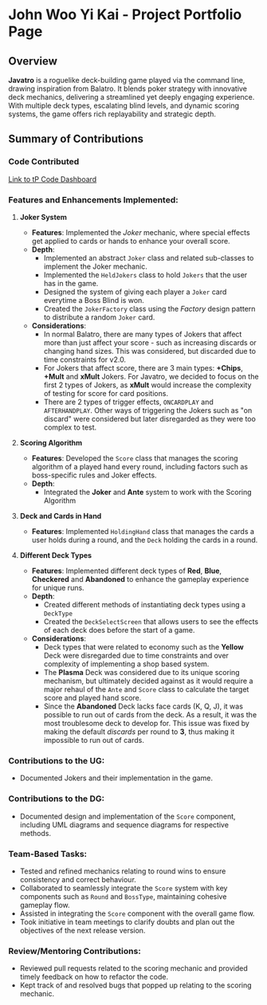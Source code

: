 # John Woo Yi Kai - Project Portfolio Page

## Overview

**Javatro** is a roguelike deck-building game played via the command line, drawing inspiration from Balatro. It blends poker strategy with innovative deck mechanics, delivering a streamlined yet deeply engaging experience. With multiple deck types, escalating blind levels, and dynamic scoring systems, the game offers rich replayability and strategic depth.


## Summary of Contributions

### Code Contributed
[Link to tP Code Dashboard](https://nus-cs2113-ay2425s2.github.io/tp-dashboard/?search=markneoneo&breakdown=true&sort=groupTitle%20dsc&sortWithin=title&since=2025-02-21&timeframe=commit&mergegroup=&groupSelect=groupByRepos&checkedFileTypes=docs~functional-code~test-code~other)

### Features and Enhancements Implemented:
1. **Joker System**
    - **Features**: Implemented the _Joker_ mechanic, where special effects get applied to cards or hands to enhance your overall score.
    - **Depth**:
        - Implemented an abstract `Joker` class and related sub-classes to implement the Joker mechanic.
        - Implemented the `HeldJokers` class to hold `Jokers` that the user has in the game.
        - Designed the system of giving each player a `Joker` card everytime a Boss Blind is won.
        - Created the `JokerFactory` class using the _Factory_ design pattern to distribute a random `Joker` card.
    - **Considerations**:
        - In normal Balatro, there are many types of Jokers that affect more than just affect your score - such as increasing discards or changing hand sizes. This was considered, but discarded due to time constraints for v2.0.
        - For Jokers that affect score, there are 3 main types: **+Chips**, **+Mult** and **xMult** Jokers. For Javatro, we decided to focus on the first 2 types of Jokers, as **xMult** would increase the complexity of testing for score for card positions.
        - There are 2 types of trigger effects, `ONCARDPLAY` and `AFTERHANDPLAY`. Other ways of triggering the Jokers such as "on discard" were considered but later disregarded as they were too complex to test.


2. **Scoring Algorithm**
   - **Features**: Developed the `Score` class that manages the scoring algorithm of a played hand every round, including factors such as boss-specific rules and Joker effects.
   - **Depth**:
     - Integrated the **Joker** and **Ante** system to work with the Scoring Algorithm 


3. **Deck and Cards in Hand** 
   - **Features**: Implemented `HoldingHand` class that manages the cards a user holds during a round, and the `Deck` holding the cards in a round.


4. **Different Deck Types**
   - **Features**: Implemented different deck types of **Red**, **Blue**, **Checkered** and **Abandoned** to enhance the gameplay experience for unique runs.
   - **Depth**: 
     - Created different methods of instantiating deck types using a `DeckType`
     - Created the `DeckSelectScreen` that allows users to see the effects of each deck does before the start of a game.
   - **Considerations**:
     - Deck types that were related to economy such as the **Yellow** Deck were disregarded due to time constraints and over complexity of implementing a shop based system.
     - The **Plasma** Deck was considered due to its unique scoring mechanism, but ultimately decided against as it would require a major rehaul of the `Ante` and `Score` class to calculate the target score and played hand score.
     - Since the **Abandoned** Deck lacks face cards (K, Q, J), it was possible to run out of cards from the deck. As a result, it was the most troublesome deck to develop for. This issue was fixed by making the default _discards_ per round to **3**, thus making it impossible to run out of cards.

### Contributions to the UG:
- Documented Jokers and their implementation in the game.

### Contributions to the DG:
- Documented design and implementation of the `Score` component, including UML diagrams and sequence diagrams for respective methods.

### Team-Based Tasks:
- Tested and refined mechanics relating to round wins to ensure consistency and correct behaviour.
- Collaborated to seamlessly integrate the `Score` system with key components such as `Round` and `BossType`, maintaining cohesive gameplay flow.
- Assisted in integrating the `Score` component with the overall game flow.
- Took initiative in team meetings to clarify doubts and plan out the objectives of the next release version.

### Review/Mentoring Contributions:
- Reviewed pull requests related to the scoring mechanic and provided timely feedback on how to refactor the code.
- Kept track of and resolved bugs that popped up relating to the scoring mechanic.